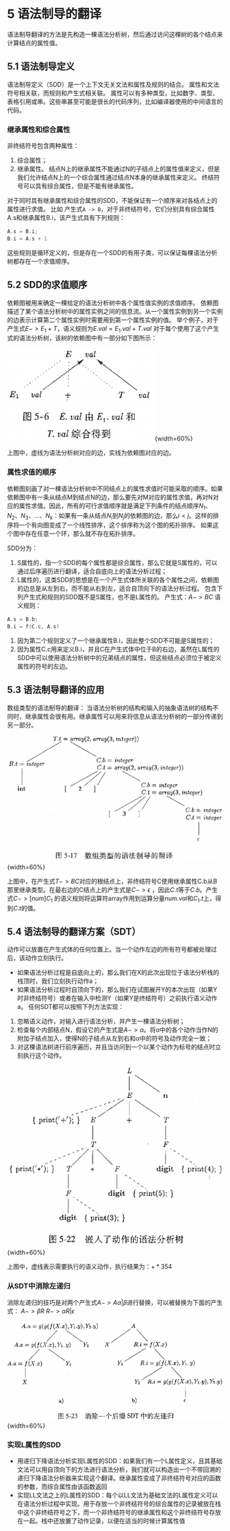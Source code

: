 # 5 语法制导的翻译
语法制导翻译的方法是先构造一棵语法分析树，然后通过访问这棵树的各个结点来计算结点的属性值。

## 5.1 语法制导定义
语法制导定义（SDD）是一个上下文无关文法和属性及规则的结合。
属性和文法符号相关联，而规则和产生式相关联。
属性可以有多种类型，比如数字、类型、表格引用或串。这些串甚至可能是很长的代码序列，比如编译器使用的中间语言的代码。
### 继承属性和综合属性
非终结符号包含两种属性：
1. 综合属性；
2. 继承属性。
结点N上的继承属性不能通过N的子结点上的属性值来定义，但是我们允许结点N上的一个综合属性通过结点N本身的继承属性来定义。
终结符号可以具有综合属性，但是不能有继承属性。

对于同时具有继承属性和综合属性的SDD，不能保证有一个顺序来对各结点上的属性进行求值。
比如 产生式`A -> B`，对于非终结符号，它们分别具有综合属性A.s和继承属性B.i，该产生式具有下列规则：

```C
A.s = B.i;
B.i = A.s + 1
```

这些规则是循环定义的，但是存在一个SDD的有用子类，可以保证每棵语法分析树都存在一个求值顺序。

## 5.2 SDD的求值顺序
依赖图被用来确定一棵给定的语法分析树中各个属性值实例的求值顺序。
依赖图描述了某个语法分析树中的属性实例之间的信息流。从一个属性实例到另一个实例的边表示计算第二个属性实例时需要用到第一个属性实例的值。
举个例子，对于产生式$E -> E_1 + T$，语义规则为$E.val = E_1.val + T.val$
对于每个使用了这个产生式的语法分析树，该树的依赖图中有一部分如下图所示：

![依赖图举例](./images/Pasted%20image%2020230128215434.png){width=60%}

上图中，虚线为语法分析树对应的边，实线为依赖图对应的边。

### 属性求值的顺序
依赖图刻画了对一棵语法分析树中不同结点上的属性求值时可能采取的顺序。如果依赖图中有一条从结点M到结点N的边，那么要先对M对应的属性求值，再对N对应的属性求值。因此，所有的可行求值顺序就是满足下列条件的结点顺序$N_1、N_2、N_3、...、N_k$：如果有一条从结点$N_i$到$N_j$的依赖图的边，那么$i < j$。这样的排序将一个有向图变成了一个线性排序，这个排序称为这个图的拓扑排序。
如果这个图中存在任意一个环，那么就不存在拓扑排序。

SDD分为：
1. S属性的，指一个SDD的每个属性都是综合属性，那么它就是S属性的，可以通过后序遍历进行翻译，适合自底向上的语法分析过程；
2. L属性的，这类SDD的思想是在一个产生式体所关联的各个属性之间，依赖图的边总是从左到右，而不能从右到左，适合自顶向下的语法分析过程。
包含下列产生式和规则的SDD既不是S属性，也不是L属性的。
产生式：$A -> B C$
语义规则：

```C
A.s = B.b;
B.i = f(C.c, A.s)
```

1. 因为第二个规则定义了一个继承属性B.i，因此整个SDD不可能是S属性的；
2. 因为属性C.c用来定义B.i，并且C在产生式体中位于B的右边，虽然在L属性的SDD中可以使用语法分析树中的兄弟结点的属性，但这些结点必须位于被定义属性的符号的左边。

## 5.3 语法制导翻译的应用
数组类型的语法制导的翻译：
当语法分析树的结构和输入的抽象语法树的结构不同时，继承属性会很有用。继承属性可以用来将信息从语法分析树的一部分传递到另一部分。

![数组类型的语法制导的翻译](./images/Pasted%20image%2020230128233624.png){width=60%}

上图中，在产生式$T -> BC$对应的根结点上，非终结符号C使用继承属性C.b从B那里继承类型。在最右边的C结点上的产生式是$C -> \epsilon$ ，因此$C.t$等于$C.b$。产生式$C->[num]C_1$ 的语义规则将运算符array作用到运算分量$num.val$和$C_1.t$上，得到$C.t$的值。

## 5.4 语法制导的翻译方案（SDT）
动作可以放置在产生式体的任何位置上。当一个动作左边的所有符号都被处理过后，该动作立刻执行。
- 如果语法分析过程是自底向上的，那么我们在X的此次出现位于语法分析栈的栈顶时，我们立刻执行动作a；
- 如果语法分析过程时自顶向下的，那么我们在试图展开Y的本次出现（如果Y时非终结符号）或者在输入中检测Y（如果Y是终结符号）之前执行语义动作a。
任何SDT都可以按照下列方法实现：
1. 忽略语义动作，对输入进行语法分析，并产生一棵语法分析树；
2. 检查每个内部结点N，假设它的产生式是$A->\alpha$。将$\alpha$中的各个动作当作N的附加子结点加入，使得N的子结点从左到右和$\alpha$中的符号及动作完全一致；
3. 对这棵语法树进行前序遍历，并且当访问到一个以某个动作为标号的结点时立刻执行这个动作。

![一棵加入动作的语法分析树](./images/Pasted%20image%2020230129001241.png){width=60%}

上图中，虚线表示需要执行的语义动作，执行结果为：$+ * 354$

### 从SDT中消除左递归
消除左递归的技巧是对两个产生式$A -> A\alpha|\beta$进行替换，可以被替换为下面的产生式：
$A -> \beta R$
$R -> \alpha R|\epsilon$

![消除一个后缀SDT的左递归](./images/Pasted%20image%2020230129002841.png){width=60%}

### 实现L属性的SDD
- 用递归下降语法分析实现L属性的SDD：如果我们有一个L属性定义，且其基础文法可以用自顶向下的方法进行语法分析，我们就可以构造出一个不带回溯的递归下降语法分析器来实现这个翻译。继承属性变成了非终结符号对应的函数的参数，而综合属性由该函数返回
- 实现LL文法之上的L属性的SDD：每个以LL文法为基础文法的L属性定义可以在语法分析过程中实现。用于存放一个非终结符号的综合属性的记录被放在栈中这个非终结符号之下，而一个非终结符号的继承属性和这个非终结符号存放在一起。栈中还放置了动作记录，以便在适当的时候计算属性值
